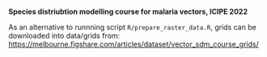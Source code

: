 **Species distriubtion modelling course for malaria vectors, ICIPE 2022**


As an alternative to runnning script `R/prepare_raster_data.R`, grids can be downloaded into data/grids from:
https://melbourne.figshare.com/articles/dataset/vector_sdm_course_grids/
